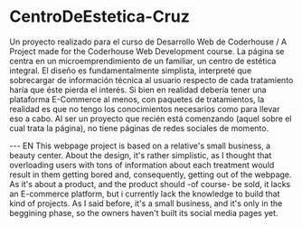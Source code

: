 # CentroDeEstetica-Cruz
Un proyecto realizado para el curso de Desarrollo Web de Coderhouse / A Project made for the Coderhouse Web Development course.
La página se centra en un microemprendimiento de un familiar, un centro de estética integral.
El diseño es fundamentalmente simplista, interpreté que sobrecargar de información técnica al usuario respecto de cada tratamiento haría que éste pierda el interés.
Si bien en realidad debería tener una plataforma E-Commerce al menos, con paquetes de tratamientos, la realidad es que no tengo los conocimientos necesarios como para llevar eso a cabo.
Al ser un proyecto que recién está comenzando (aquel sobre el cual trata la página), no tiene páginas de redes sociales de momento.

--- EN
This webpage project is based on a relative's small business, a beauty center.
About the design, it's rather simplistic, as I thought that overloading users with tons of information about each treatment would result in them getting bored and, consequently, getting out of the webpage.
As it's about a product, and the product should -of course- be sold, it lacks an E-commerce platform, but i currently lack the knowledge to build that kind of projects.
As I said before, it's a small business, and it's only in the beggining phase, so the owners haven't built its social media pages yet.
